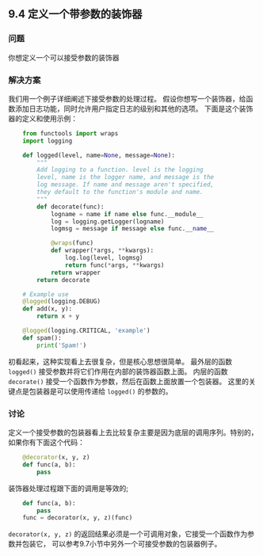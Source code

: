 ## 9.4 定义一个带参数的装饰器 ##
### 问题 ###
你想定义一个可以接受参数的装饰器
### 解决方案 ###
我们用一个例子详细阐述下接受参数的处理过程。
假设你想写一个装饰器，给函数添加日志功能，同时允许用户指定日志的级别和其他的选项。
下面是这个装饰器的定义和使用示例：
```python
    from functools import wraps
    import logging

    def logged(level, name=None, message=None):
        """
        Add logging to a function. level is the logging
        level, name is the logger name, and message is the
        log message. If name and message aren't specified,
        they default to the function's module and name.
        """
        def decorate(func):
            logname = name if name else func.__module__
            log = logging.getLogger(logname)
            logmsg = message if message else func.__name__

            @wraps(func)
            def wrapper(*args, **kwargs):
                log.log(level, logmsg)
                return func(*args, **kwargs)
            return wrapper
        return decorate

    # Example use
    @logged(logging.DEBUG)
    def add(x, y):
        return x + y

    @logged(logging.CRITICAL, 'example')
    def spam():
        print('Spam!')

```
初看起来，这种实现看上去很复杂，但是核心思想很简单。
最外层的函数 ``logged()`` 接受参数并将它们作用在内部的装饰器函数上面。
内层的函数 ``decorate()`` 接受一个函数作为参数，然后在函数上面放置一个包装器。
这里的关键点是包装器是可以使用传递给 ``logged()`` 的参数的。
### 讨论 ###
定义一个接受参数的包装器看上去比较复杂主要是因为底层的调用序列。特别的，如果你有下面这个代码：
```python
    @decorator(x, y, z)
    def func(a, b):
        pass

```
装饰器处理过程跟下面的调用是等效的;
```python
    def func(a, b):
        pass
    func = decorator(x, y, z)(func)

```
``decorator(x, y, z)`` 的返回结果必须是一个可调用对象，它接受一个函数作为参数并包装它，
可以参考9.7小节中另外一个可接受参数的包装器例子。
